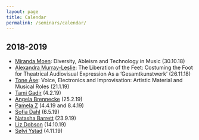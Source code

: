 ```yaml
---
layout: page
title: Calendar
permalink: /seminars/calendar/
---
```


## 2018-2019

* [Miranda Moen](https://www.linkedin.com/in/mirandamoen/): Diversity, Ableism and Technology in Music (30.10.18)
* [Alexandra Murray-Leslie](https://www.linkedin.com/in/alexmurrayleslie/): The Liberation of the Feet: Costuming the Foot for Theatrical Audiovisual Expression As a ‘Gesamtkunstwerk’ (26.11.18)
* [Tone Åse](http://www.toneaase.no/): Voice, Electronics and Improvisation: Artistic Material and Musical Roles (21.1.19)
* [Tami Gadir](https://www.hf.uio.no/imv/english/people/aca/temporary/tamig/index.html) (4.2.19)
* [Angela Brennecke](https://www.filmuniversitaet.de/portrait/person/angela-brennecke/) (25.2.19)
* [Pamela Z](http://www.pamelaz.com/) (4.4.19 and 8.4.19)
* [Sofia Dahl](http://personprofil.aau.dk/118552?lang=en) (6.5.19)
* [Natasha Barrett](https://en.wikipedia.org/wiki/Natasha_Barrett_(composer)) (23.9.19)
* [Liz Dobson](https://drlizdobson.com/) (14.10.19)
* [Sølvi Ystad](http://www.prism.cnrs.fr/spip.php?article53&lang=fr) (4.11.19)
